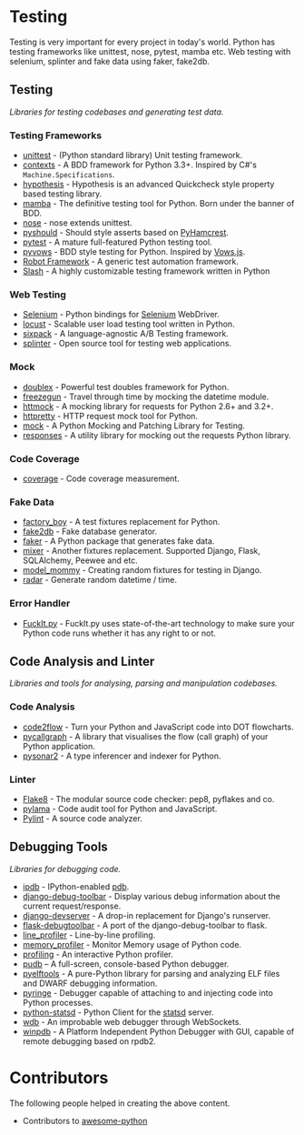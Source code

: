Testing
=======

Testing is very important for every project in today's world. Python has testing frameworks like unittest, nose, pytest, mamba etc. Web testing with selenium, splinter and fake data using faker, fake2db.

Testing
-------

*Libraries for testing codebases and generating test data.*

### Testing Frameworks

* [unittest](https://docs.python.org/2/library/unittest.html) - (Python standard library) Unit testing framework.
* [contexts](https://github.com/benjamin-hodgson/Contexts) - A BDD framework for Python 3.3+. Inspired by C#'s `Machine.Specifications`.
* [hypothesis](https://github.com/DRMacIver/hypothesis) - Hypothesis is an advanced Quickcheck style property based testing library.
* [mamba](https://nestorsalceda.github.io/mamba) - The definitive testing tool for Python. Born under the banner of BDD.
* [nose](https://nose.readthedocs.org/) - nose extends unittest.
* [pyshould](https://github.com/drslump/pyshould) - Should style asserts based on [PyHamcrest](https://github.com/hamcrest/PyHamcrest).
* [pytest](http://pytest.org/) - A mature full-featured Python testing tool.
* [pyvows](http://heynemann.github.io/pyvows/) - BDD style testing for Python. Inspired by [Vows.js](http://vowsjs.org/).
* [Robot Framework](https://github.com/robotframework/robotframework) - A generic test automation framework.
* [Slash](https://github.com/slash-testing/slash) - A highly customizable testing framework written in Python

### Web Testing

* [Selenium](https://pypi.python.org/pypi/selenium) - Python bindings for [Selenium](http://www.seleniumhq.org/) WebDriver.
* [locust](https://github.com/locustio/locust) - Scalable user load testing tool written in Python.
* [sixpack](https://github.com/seatgeek/sixpack) - A language-agnostic A/B Testing framework.
* [splinter](https://splinter.readthedocs.org/en/latest/) - Open source tool for testing web applications.

### Mock

* [doublex](https://pypi.python.org/pypi/doublex) - Powerful test doubles framework for Python.
* [freezegun](https://github.com/spulec/freezegun) - Travel through time by mocking the datetime module.
* [httmock](https://github.com/patrys/httmock) - A mocking library for requests for Python 2.6+ and 3.2+.
* [httpretty](http://falcao.it/HTTPretty/) - HTTP request mock tool for Python.
* [mock](https://pypi.python.org/pypi/mock) - A Python Mocking and Patching Library for Testing.
* [responses](https://github.com/dropbox/responses) - A utility library for mocking out the requests Python library.

### Code Coverage

* [coverage](https://pypi.python.org/pypi/coverage) - Code coverage measurement.

### Fake Data

* [factory_boy](https://github.com/rbarrois/factory_boy) - A test fixtures replacement for Python.
* [fake2db](https://github.com/emirozer/fake2db) - Fake database generator.
* [faker](http://www.joke2k.net/faker/) - A Python package that generates fake data.
* [mixer](https://mixer.readthedocs.org) - Another fixtures replacement. Supported Django, Flask, SQLAlchemy, Peewee and etc.
* [model_mommy](https://github.com/vandersonmota/model_mommy) - Creating random fixtures for testing in Django.
* [radar](https://pypi.python.org/pypi/radar) - Generate random datetime / time.

### Error Handler

* [FuckIt.py](https://github.com/ajalt/fuckitpy) - FuckIt.py uses state-of-the-art technology to make sure your Python code runs whether it has any right to or not.

## Code Analysis and Linter

*Libraries and tools for analysing, parsing and manipulation codebases.*

### Code Analysis

* [code2flow](https://github.com/scottrogowski/code2flow) - Turn your Python and JavaScript code into DOT flowcharts.
* [pycallgraph](https://github.com/gak/pycallgraph) - A library that visualises the flow (call graph) of your Python application.
* [pysonar2](https://github.com/yinwang0/pysonar2) - A type inferencer and indexer for Python.

### Linter

* [Flake8](https://pypi.python.org/pypi/flake8) - The modular source code checker: pep8, pyflakes and co.
* [pylama](https://pylama.readthedocs.org/) - Code audit tool for Python and JavaScript.
* [Pylint](http://www.pylint.org/) - A source code analyzer.

## Debugging Tools

*Libraries for debugging code.*

* [ipdb](https://pypi.python.org/pypi/ipdb) - IPython-enabled [pdb](https://docs.python.org/2/library/pdb.html).
* [django-debug-toolbar](https://github.com/django-debug-toolbar/django-debug-toolbar) - Display various debug information about the current request/response.
* [django-devserver](https://github.com/dcramer/django-devserver) - A drop-in replacement for Django's runserver.
* [flask-debugtoolbar](https://github.com/mgood/flask-debugtoolbar) - A port of the django-debug-toolbar to flask.
* [line_profiler](https://github.com/rkern/line_profiler) - Line-by-line profiling.
* [memory_profiler](https://github.com/fabianp/memory_profiler) - Monitor Memory usage of Python code.
* [profiling](https://github.com/what-studio/profiling) - An interactive Python profiler.
* [pudb](https://pypi.python.org/pypi/pudb) – A full-screen, console-based Python debugger.
* [pyelftools](https://github.com/eliben/pyelftools) - A pure-Python library for parsing and analyzing ELF files and DWARF debugging information.
* [pyringe](https://github.com/google/pyringe) - Debugger capable of attaching to and injecting code into Python processes.
* [python-statsd](https://github.com/WoLpH/python-statsd) - Python Client for the [statsd](https://github.com/etsy/statsd/) server.
* [wdb](https://github.com/Kozea/wdb) - An improbable web debugger through WebSockets.
* [winpdb](http://winpdb.org/) - A Platform Independent Python Debugger with GUI, capable of remote debugging based on rpdb2.

Contributors
============

The following people helped in creating the above content.

* Contributors to <a href="https://github.com/vinta/awesome-python" target="_blank">awesome-python</a>